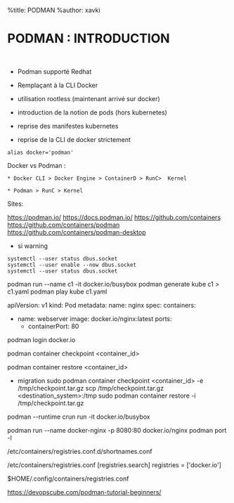 %title: PODMAN
%author: xavki


# PODMAN : INTRODUCTION


<br>

* Podman supporté Redhat

* Remplaçant à la CLI Docker

* utilisation rootless (maintenant arrivé sur docker)

* introduction de la notion de pods (hors kubernetes)

* reprise des manifestes kubernetes

* reprise de la CLI de docker strictement

```
alias docker='podman'
```

Docker vs Podman :

	* Docker CLI > Docker Engine > ContainerD > RunC>  Kernel

	* Podman > RunC > Kernel

Sites: 

https://podman.io/
https://docs.podman.io/
https://github.com/containers
https://github.com/containers/podman
https://github.com/containers/podman-desktop

* si warning

```
systemctl --user status dbus.socket
systemctl --user enable --now dbus.socket
systemctl --user status dbus.socket
```


podman run --name c1 -it docker.io/busybox
podman generate kube c1 > c1.yaml
podman play kube c1.yaml

apiVersion: v1
kind: Pod
metadata:
  name: nginx
spec:
  containers:
  - name: webserver
    image: docker.io/nginx:latest
    ports:
    - containerPort: 80

podman login docker.io

podman container checkpoint <container_id>

podman container restore <container_id>


* migration
sudo podman container checkpoint <container_id> -e /tmp/checkpoint.tar.gz
scp /tmp/checkpoint.tar.gz <destination_system>:/tmp
sudo podman container restore -i /tmp/checkpoint.tar.gz


podman --runtime crun run -it docker.io/busybox


podman  run --name docker-nginx -p 8080:80 docker.io/nginx
podman port -l

/etc/containers/registries.conf.d/shortnames.conf

/etc/containers/registries.conf
[registries.search]
registries = ['docker.io']

$HOME/.config/containers/registries.conf


https://devopscube.com/podman-tutorial-beginners/
